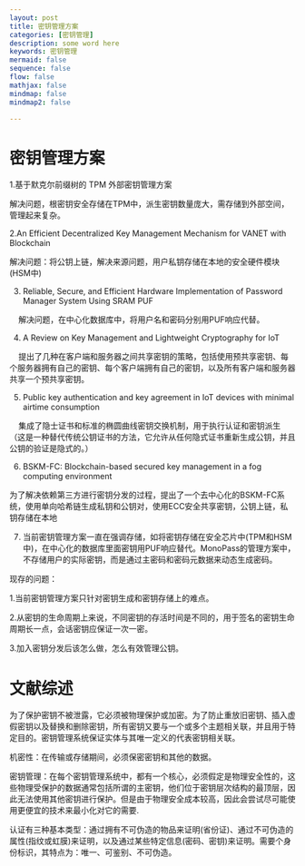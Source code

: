 ```yaml
---
layout: post
title: 密钥管理方案
categories: [密钥管理]
description: some word here
keywords: 密钥管理
mermaid: false
sequence: false
flow: false
mathjax: false
mindmap: false
mindmap2: false

---
```


# 密钥管理方案

1.基于默克尔前缀树的 TPM 外部密钥管理方案

解决问题，根密钥安全存储在TPM中，派生密钥数量庞大，需存储到外部空间，管理起来复杂。

2.An Efficient Decentralized Key Management Mechanism for VANET with Blockchain

解决问题：将公钥上链，解决来源问题，用户私钥存储在本地的安全硬件模块(HSM中)

3. Reliable, Secure, and Efficient Hardware
   Implementation of Password Manager
   System Using SRAM PUF

    解决问题，在中心化数据库中，将用户名和密码分别用PUF响应代替。

4. A Review on Key Management and Lightweight Cryptography for IoT

    提出了几种在客户端和服务器之间共享密钥的策略，包括使用预共享密钥、每个服务器拥有自己的密钥、每个客户端拥有自己的密钥，以及所有客户端和服务器共享一个预共享密钥。

5. Public key authentication and key agreement in IoT devices with minimal airtime consumption

    集成了隐士证书和标准的椭圆曲线密钥交换机制，用于执行认证和密钥派生（这是一种替代传统公钥证书的方法，它允许从任何隐式证书重新生成公钥，并且公钥的验证是隐式的。）

6. BSKM-FC: Blockchain-based secured key management in a fog computing environment

为了解决依赖第三方进行密钥分发的过程，提出了一个去中心化的BSKM-FC系统，使用单向哈希链生成私钥和公钥对，使用ECC安全共享密钥，公钥上链，私钥存储在本地

7. 当前密钥管理方案一直在强调存储，如将密钥存储在安全芯片中(TPM和HSM中)，在中心化的数据库里面密钥用PUF响应替代。MonoPass的管理方案中，不存储用户的实际密钥，而是通过主密码和密码元数据来动态生成密码。

现存的问题：

1.当前密钥管理方案只针对密钥生成和密钥存储上的难点。

2.从密钥的生命周期上来说，不同密钥的存活时间是不同的，用于签名的密钥生命周期长一点，会话密钥应保证一次一密。

3.加入密钥分发后该怎么做，怎么有效管理公钥。

# 文献综述

为了保护密钥不被泄露，它必须被物理保护或加密。为了防止重放旧密钥、插入虚假密钥以及替换和删除密钥，所有密钥又要与一个或多个主题相关联，并且用于特定目的。密钥管理系统保证实体与其唯一定义的代表密钥相关联。

机密性：在传输或存储期间，必须保密密钥和其他的数据。

密钥管理：在每个密钥管理系统中，都有一个核心，必须假定是物理安全性的，这些物理受保护的数据通常包括所谓的主密钥，他们位于密钥层次结构的最顶层，因此无法使用其他密钥进行保护。但是由于物理安全成本较高，因此会尝试尽可能使用更便宜的技术来最小化对它的需要.

认证有三种基本类型：通过拥有不可伪造的物品来证明(省份证)、通过不可伪造的属性(指纹或虹膜)来证明，以及通过某些特定信息(密码、密钥)来证明。需要个身份标识，其特点为：唯一、可鉴别、不可伪造。
